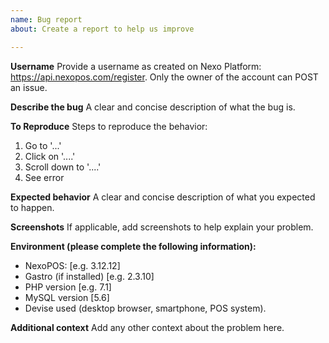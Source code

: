 ```yaml
---
name: Bug report
about: Create a report to help us improve

---
```


**Username**
Provide a username as created on Nexo Platform: https://api.nexopos.com/register. Only the owner of the account can POST an issue.

**Describe the bug**
A clear and concise description of what the bug is.

**To Reproduce**
Steps to reproduce the behavior:
1. Go to '...'
2. Click on '....'
3. Scroll down to '....'
4. See error

**Expected behavior**
A clear and concise description of what you expected to happen.

**Screenshots**
If applicable, add screenshots to help explain your problem.

**Environment (please complete the following information):**
 - NexoPOS: [e.g. 3.12.12]
 - Gastro (if installed) [e.g. 2.3.10]
 - PHP version [e.g. 7.1]
 - MySQL version [5.6]
 - Devise used (desktop browser, smartphone, POS system).

**Additional context**
Add any other context about the problem here.
